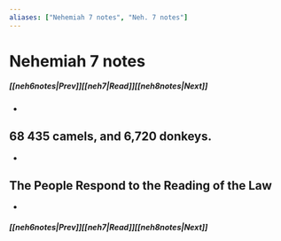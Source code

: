 ```yaml
---
aliases: ["Nehemiah 7 notes", "Neh. 7 notes"]
---
```

# Nehemiah 7 notes
##### <span class=arrow-left></span>[[neh6notes|Prev]]<span class=navigation-separator></span>[[neh7|Read]]<span class=navigation-separator></span>[[neh8notes|Next]]<span class=arrow-right></span>
- 
## 68 435 camels, and 6,720 donkeys.
- 
## The People Respond to the Reading of the Law
- 
##### <span class=arrow-left></span>[[neh6notes|Prev]]<span class=navigation-separator></span>[[neh7|Read]]<span class=navigation-separator></span>[[neh8notes|Next]]<span class=arrow-right></span>
